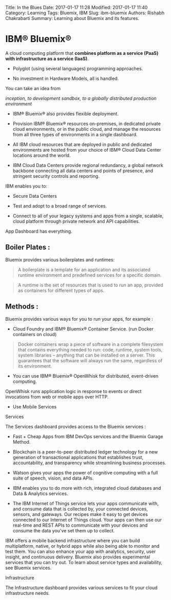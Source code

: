 Title: In the Blues
Date: 2017-01-17 11:28
Modified: 2017-01-17 11:40
Category: Learning
Tags: Bluemix, IBM
Slug: ibm-bluemix
Authors: Rishabh Chakrabarti
Summary: Learning about Bluemix and its features.

# IBM® Bluemix®
A cloud computing platform that **combines platform as a service (PaaS) with infrastructure as a service (IaaS)**.

* Polyglot (using several languages) programming approaches.

* No investment in Hardware Models, all is handled.

You can take an idea from

*inception, to development sandbox, to a globally distributed production environment*  

* IBM® Bluemix® also provides flexible deployment.

* Provision IBM® Bluemix® resources on-premises, in dedicated private cloud environments, or in the public cloud, and manage the resources from all three types of environments in a single dashboard.

* All IBM cloud resources that are deployed in public and dedicated environments are hosted from your choice of IBM® Cloud Data Center locations around the world.

* IBM Cloud Data Centers provide regional redundancy, a global network backbone connecting all data centers and points of presence, and stringent security controls and reporting.

IBM enables you to:

* Secure Data Centers

* Test and adopt to a broad range of services.

* Connect to all of your legacy systems and apps from a single, scalable, cloud platform through private network and API capabilities.

App Dashboard has everything.

## Boiler Plates :
Bluemix provides various boilerplates and runtimes:

> A boilerplate is a template for an application and its associated runtime environment and predefined services for a specific domain.

> A runtime is the set of resources that is used to run an app, provided as containers for different types of apps.

## Methods :
Bluemix provides various ways for you to run your apps, for example :

* Cloud Foundry and IBM® Bluemix® Container Service. (run Docker containers on cloud)

> Docker containers wrap a piece of software in a complete filesystem that contains everything needed to run: code, runtime, system tools, system libraries – anything that can be installed on a server. This guarantees that the software will always run the same, regardless of its environment.

* You can use IBM® Bluemix® OpenWhisk for distributed, event-driven computing.

OpenWhisk runs application logic in response to events or direct invocations from web or mobile apps over HTTP.

* Use Mobile Services

Services

The Services dashboard provides access to the Bluemix services :

* Fast + Cheap Apps from IBM DevOps services and the Bluemix Garage Method.

* Blockchain is a peer-to-peer distributed ledger technology for a new generation of transactional applications that establishes trust, accountability, and transparency while streamlining business processes.

* Watson gives your apps the power of cognitive computing with a full suite of speech, vision, and data APIs.

* IBM enables you to do more with rich, integrated cloud databases and Data & Analytics services.

* The IBM Internet of Things service lets your apps communicate with, and consume data that is collected by, your connected devices, sensors, and gateways. Our recipes make it easy to get devices connected to our Internet of Things cloud. Your apps can then use our real-time and REST APIs to communicate with your devices and consume the data you've set them up to collect.


IBM offers a mobile backend infrastructure where you can build multiplatform, native, or hybrid apps while also being able to monitor and test them. You can also enhance your app with analytics, security, user insight, and continuous delivery.
Bluemix also provides experimental services that you can try out. To learn about service types and availability, see Bluemix services.

Infrastructure

The Infrastructure dashboard provides various services to fit your cloud infrastructure needs.
